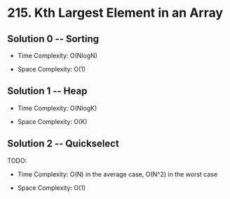 # 215. Kth Largest Element in an Array

## Solution 0 -- Sorting

* Time Complexity: O(NlogN)

* Space Complexity: O(1)

## Solution 1 -- Heap

* Time Complexity: O(NlogK)

* Space Complexity: O(K)

## Solution 2 -- Quickselect

TODO:

* Time Complexity: O(N) in the average case, O(N^2) in the worst case

* Space Complexity: O(1)

